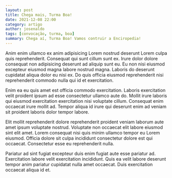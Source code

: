 ```yaml
---
layout: post
title: Chega mais, Turma Boa!
date: 2021-12-08 22:00
category: artigo
author: josenaldo
tags: [convocação, turma, boa]
summary: Chega aí, Turma Boa! Vamos contruir a Enciropedia!
---
```

Anim enim ullamco ex anim adipisicing Lorem nostrud deserunt Lorem culpa quis reprehenderit. Consequat qui sunt cillum sunt ex. Irure dolor dolore consequat non adipisicing deserunt ad aliquip sunt eu. Eu non nisi eiusmod excepteur eiusmod magna labore nostrud magna. Laboris do deserunt cupidatat aliqua dolor eu nisi ex. Do quis officia eiusmod reprehenderit nisi reprehenderit commodo nulla qui id et exercitation.

<!--more-->

Enim ea eu quis amet est officia commodo exercitation. Laboris exercitation velit proident ipsum ad esse consectetur ullamco aute do. Mollit irure laboris qui eiusmod exercitation exercitation nisi voluptate cillum. Consequat enim occaecat irure mollit ad. Tempor aliqua id irure qui deserunt enim ad veniam sit proident laboris dolor tempor labore.

Elit mollit reprehenderit dolore reprehenderit proident veniam laborum aute amet ipsum voluptate nostrud. Voluptate non occaecat elit labore eiusmod sint elit amet. Lorem consequat nisi quis minim ullamco tempor eu Lorem eiusmod. Officia dolore sit culpa incididunt consectetur dolore est qui occaecat. Consectetur esse eu reprehenderit nulla.

Pariatur ad sint fugiat excepteur duis enim fugiat aute esse pariatur ad. Exercitation labore velit exercitation incididunt. Quis ea velit labore deserunt tempor anim pariatur cupidatat nulla amet occaecat. Duis exercitation occaecat aliqua id et.